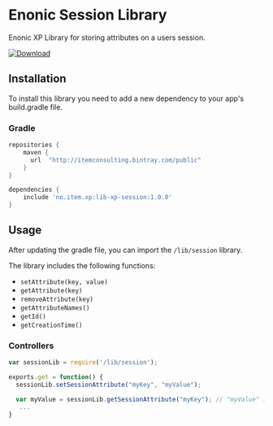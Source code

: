# Enonic Session Library

Enonic XP Library for storing attributes on a users session.

[ ![Download](https://api.bintray.com/packages/itemconsulting/public/no.item.xp.lib-xp-session/images/download.svg?version=1.0.0) ](https://bintray.com/itemconsulting/public/no.item.xp.lib-xp-session/1.0.0/link)

## Installation  

To install this library you need to add a new dependency to your app's build.gradle file.

### Gradle

```groovy
repositories {
    maven {
      url  "http://itemconsulting.bintray.com/public"
    }
}

dependencies {
    include 'no.item.xp:lib-xp-session:1.0.0'
}
```

## Usage

After updating the gradle file, you can import the `/lib/session` library.

The library includes the following functions:

 * `setAttribute(key, value)`
 * `getAttribute(key)`
 * `removeAttribute(key)`
 * `getAttributeNames()`
 * `getId()`
 * `getCreationTime()`

### Controllers

```javascript
var sessionLib = require('/lib/session');

exports.get = function() {
  sessionLib.setSessionAttribute("myKey", "myValue");

  var myValue = sessionLib.getSessionAttribute("myKey"); // "myValue" is returned
   ...
}
```
